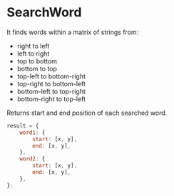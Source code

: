 # SearchWord

It finds words within a matrix of strings from:

- right to left
- left to right
- top to bottom
- bottom to top
- top-left to bottom-right
- top-right to bottom-left
- bottom-left to top-right
- bottom-right to top-left

Returns start and end position of each searched word.

```javascript
result = {
	word1: {
		start: [x, y],
		end: [x, y],
	},
	word2: {
		start: [x, y],
		end: [x, y],
	},
};
```
